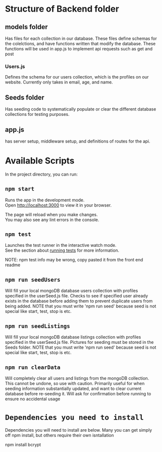 # Structure of Backend folder

## models folder

Has files for each collection in our database. These files define schemas for the colelctions, and have functions written that modify the database. These functions will be used in app.js to implement api requests such as get and post

### Users.js

Defines the schema for our users collection, which is the profiles on our website. Currently only takes in email, age, and name.

## Seeds folder

Has seeding code to systematically populate or clear the different database collections for testing purposes.

##  app.js

has server setup, middleware setup, and definitions of routes for the api.

# Available Scripts
In the project directory, you can run:

## `npm start`

Runs the app in the development mode.\
Open [http://localhost:3000](http://localhost:3000) to view it in your browser.

The page will reload when you make changes.\
You may also see any lint errors in the console.

## `npm test`

Launches the test runner in the interactive watch mode.\
See the section about [running tests](https://facebook.github.io/create-react-app/docs/running-tests) for more information.

NOTE: npm test info may be wrong, copy pasted it from the front end readme 

## `npm run seedUsers`

Will fill your local mongoDB database users collection with profiles specified in the userSeed.js file. Checks to see if specified user already exists in the database before adding them to prevent duplicate users from being added. NOTE that you must write 'npm run seed' because seed is not special like start, test, stop is etc.

## `npm run seedListings`

Will fill your local mongoDB database listings collection with profiles specified in the userSeed.js file. Pictures for seeding must be stored in the Seeds folder. NOTE that you must write 'npm run seed' because seed is not special like start, test, stop is etc.

## `npm run clearData`

Will completely clear all users and listings from the mongoDB collection. This cannot be undone, so use with caution. Primarily useful for when seeding information substantially updated, and want to clear current database before re-seeding it. Will ask for confirmation before running to ensure no accidental usage

# `Dependencies you need to install`

Dependencies you will need to install are below. Many you can get simply off npm install, but others require their own isntallation

npm install bcrypt